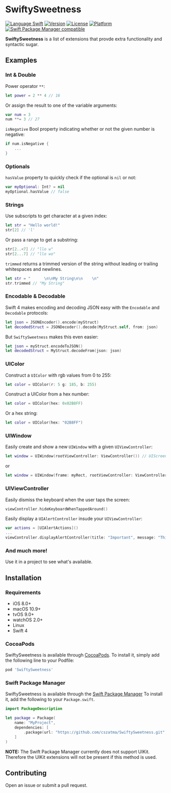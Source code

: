 # SwiftySweetness

[![Language Swift](https://img.shields.io/badge/Language-Swift%204.0-orange.svg?style=flat)](https://swift.org)
[![Version](https://img.shields.io/cocoapods/v/SwiftySweetness.svg?style=flat)](http://cocoapods.org/pods/SwiftySweetness)
[![License](https://img.shields.io/cocoapods/l/SwiftySweetness.svg?style=flat)](http://cocoapods.org/pods/SwiftySweetness)
[![Platform](https://img.shields.io/cocoapods/p/SwiftySweetness.svg?style=flat)](http://cocoapods.org/pods/SwiftySweetness)
[![Swift Package Manager compatible](https://img.shields.io/badge/Swift%20Package%20Manager-compatible-brightgreen.svg)](https://github.com/apple/swift-package-manager)

**SwiftySweetness** is a list of extensions that provde extra functionality and syntactic sugar.

## Examples

### Int & Double
Power operator `**`:
```swift
let power = 2 ** 4 // 16
```
Or assign the result to one of the variable arguments:
```swift
var num = 3
num **= 3 // 27
```
`isNegative` Bool property indicating whether or not the given number is negative:
```swift
if num.isNegative {
    ...
}
```

### Optionals
`hasValue` property to quickly check if the optional is `nil` or not:
```swift
var myOptional: Int? = nil
myOptional.hasValue // false
```

### Strings
Use subscripts to get character at a given index:
```swift
let str = "Hello world!"
str[2] // 'l'
```
Or pass a range to get a substring:
```swift
str[2..<7] // "llo w"
str[2...7] // "llo wo"
```

`trimmed` returns a trimmed version of the string without leading or trailing whitespaces and newlines.
```swift
let str = "      \n\nMy String\n\n    \n"
str.trimmed // "My String"
```

### Encodable & Decodable
Swift 4 makes encoding and decoding JSON easy with the `Encodable` and `Decodable` protocols:
```swift
let json = JSONEncoder().encode(myStruct)
let decodedStruct = JSONDecoder().decode(MyStruct.self, from: json)
```
But `SwiftySweetness` makes this even easier:
```swift
let json = myStruct.encodeToJSON()
let decodedStruct = MyStruct.decodeFrom(json: json)
```

### UIColor
Construct a `UIColor` with rgb values from 0 to 255:
```swift
let color = UIColor(r: 5 g: 185, b: 255)
```

Construct a UIColor from a hex number:
```swift
let color = UIColor(hex: 0x02B8FF)
```
Or a hex string:
```swift
let color = UIColor(hex: "02B8FF")
```

### UIWindow
Easily create and show a new `UIWindow` with a given `UIViewController`:
```swift
let window = UIWindow(rootViewController: ViewController()) // UIScreen.main.bounds is the default frame
```
or
```swift
let window = UIWindow(frame: myRect, rootViewController: ViewController())
```

### UIViewController
Easily dismiss the keyboard when the user taps the screen:
```swift
viewController.hideKeyboardWhenTappedAround()
```

Easily display a `UIAlertController` insude your `UIViewController`:
```swift
var actions = [UIAlertActions]()
...
viewController.displayAlertController(title: "Important", message: "This is an alert!", actions: actions) // A completion closure can be added if necessary
```
### And much more!

Use it in a project to see what's available.

## Installation

### Requirements
* iOS 8.0+
* macOS 10.9+
* tvOS 9.0+
* watchOS  2.0+
* Linux
* Swift 4

### CocoaPods

SwiftySweetness is available through [CocoaPods](http://cocoapods.org). To install
it, simply add the following line to your Podfile:

```ruby
pod 'SwiftySweetness'
```

### Swift Package Manager

SwiftySweetness is available through the [Swift Package Manager](https://swift.org/package-manager/)
To install it, add the following to your `Package.swift`.

```swift
import PackageDescription

let package = Package(
    name: "MyProject",
    dependencies: [
        .package(url: "https://github.com/cszatma/SwiftySweetness.git", from: "1.1.0")
    ]
)
```
**NOTE:** The Swift Package Manager currently does not support UIKit. Therefore the UIKit extensions will not be present if this method is used.

## Contributing
Open an issue or submit a pull request.
